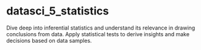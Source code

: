 # datasci_5_statistics
Dive deep into inferential statistics and understand its relevance in drawing conclusions from data. Apply statistical tests to derive insights and make decisions based on data samples.

